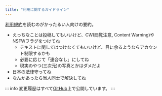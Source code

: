 ```yaml
---
title: "利用に関するガイドライン"
---
```


[利用規約](./tos.md)を読むのがかったるい人向けの要約。

- えっちなことは投稿してもいいけど、CW(閲覧注意, Content Warning)やNSFWフラグをつけてね
  - テキストに関してはつけなくてもいいけど、目に余るようならアカウント制限するかも
  - 必要に応じて「連合なし」にしてね
  - 現実のやつ(三次元)の写真とかはダメだよ
- 日本の法律守ってね
- なんかあったら当人同士で解決してね

::: info
変更履歴はすべて[GitHub](https://github.com/momizi06/rumomi_docs)上で公開しています。
:::
